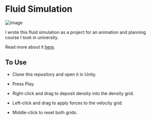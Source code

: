 # Fluid Simulation

![image](https://i.imgur.com/naG9ADa.jpg)

I wrote this fluid simulation as a project for an animation and planning course I took in university.

Read more about it [here](https://danielshervheim.com/projects/fluid-simulation).

## To Use

- Clone this repository and open it in Unity.

- Press Play.

- Right-click and drag to deposit density into the density grid.

- Left-click and drag to apply forces to the velocity grid.

- Middle-click to reset both grids.
